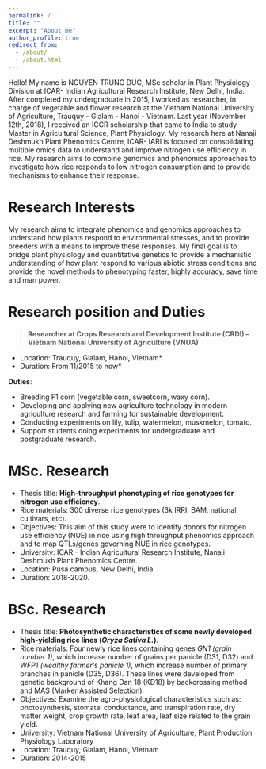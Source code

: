 ```yaml
---
permalink: /
title: ""
excerpt: "About me"
author_profile: true
redirect_from: 
  - /about/
  - /about.html
---
```


Hello! My name is NGUYEN TRUNG DUC, MSc scholar in Plant Physiology Division at ICAR- Indian Agricultural Research Institute, New Delhi, India. After completed my undergraduate in 2015, I worked as researcher, in charge of vegetable and flower research at the Vietnam National University of Agriculture, Trauquy - Gialam - Hanoi - Vietnam. Last year (November 12th, 2018), I received an ICCR scholarship that came to India to study Master in Agricultural Science, Plant Physiology.
My research here at Nanaji Deshmukh Plant Phenomics Centre, ICAR- IARI is focused on consolidating multiple omics data to understand and improve nitrogen use efficiency in rice. My research aims to combine genomics and phenomics approaches to investigate how rice responds to low nitrogen consumption and to provide mechanisms to enhance their response.

Research Interests
======
My research aims to integrate phenomics and genomics approaches to understand how plants respond to environmental stresses, and to provide breeders with a means to improve these responses. My final goal is to bridge plant physiology and quantitative genetics to provide a mechanistic understanding of how plant respond to various abiotic stress conditions and provide the novel methods to phenotyping faster, highly accuracy, save time and man power.

Research position and Duties
======
> **Researcher at Crops Research and Development Institute (CRDI) – Vietnam National University of Agriculture (VNUA)**

* Location: Trauquy, Gialam, Hanoi, Vietnam*
* Duration: From 11/2015 to now*

**Duties**:
* Breeding F1 corn (vegetable corn, sweetcorn, waxy corn).
* Developing and applying new agriculture technology in modern agriculture research and farming for sustainable development.
* Conducting experiments on lily, tulip, watermelon, muskmelon, tomato.
* Support students doing experiments for undergraduate and postgraduate research.

MSc. Research
======
* Thesis title: **High-throughput phenotyping of rice genotypes for nitrogen use efficiency**.
* Rice materials: 300 diverse rice genotypes (3k IRRI, BAM, national cultivars, etc).
* Objectives: This aim of this study were to identify donors for nitrogen use efficiency (NUE) in rice using high throughput phenomics approach and to map QTLs/genes governing NUE in rice genotypes. 
* University: ICAR - Indian Agricultural Research Institute, Nanaji Deshmukh Plant Phenomics Centre.
* Location: Pusa campus, New Delhi, India.
* Duration: 2018-2020.

BSc. Research
======
* Thesis title: **Photosynthetic characteristics of some newly developed high-yielding rice lines (*Oryza Sativa L.*)**.
* Rice materials: Four newly rice lines containing genes *GN1 (grain number 1)*, which increase number of grains per panicle (D31, D32) and *WFP1 (wealthy farmer’s panicle 1)*, which increase number of primary branches in panicle (D35, D36). These lines were developed from genetic background of Khang Dan 18 (KD18) by backcrossing method and MAS (Marker Assisted Selection).
* Objectives: Examine the agro-physiological characteristics such as: photosynthesis, stomatal conductance, and transpiration rate, dry matter weight, crop growth rate, leaf area, leaf size related to the grain yield.
* University: Vietnam National University of Agriculture, Plant Production Physiology Laboratory
* Location: Trauquy, Gialam, Hanoi, Vietnam
* Duration: 2014-2015
